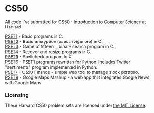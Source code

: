 # CS50
All code I've submitted for CS50 - Introduction to Computer Science at Harvard.

[PSET1](https://github.com/Caleb-Ellis/CS50/tree/master/pset1) - Basic programs in C. <br />
[PSET2](https://github.com/Caleb-Ellis/CS50/tree/master/pset2) - Basic encryption (caesar/vigenere) in C. <br />
[PSET3](https://github.com/Caleb-Ellis/CS50/tree/master/pset3) - Game of fifteen + binary search program in C. <br />
[PSET4](https://github.com/Caleb-Ellis/CS50/tree/master/pset4) - Recover and resize programs in C. <br />
[PSET5](https://github.com/Caleb-Ellis/CS50/tree/master/pset5) - Spellcheck program in C. <br />
[PSET6](https://github.com/Caleb-Ellis/CS50/tree/master/pset6) - PSET1 programs rewritten for Python. Includes Twitter "sentiments" program implemented in Python. <br />
[PSET7](https://github.com/Caleb-Ellis/CS50/tree/master/pset7) - C$50 Finance - simple web tool to manage stock portfolio. <br />
[PSET8](https://github.com/Caleb-Ellis/CS50/tree/master/pset8) - Google Maps Mashup - a web app that integrates Google News with Google Maps. <br />

### Licensing
These Harvard CS50 problem sets are licensed under [the MIT License](https://github.com/duliodenis/harvard-cs50-psets/blob/master/LICENSE).
